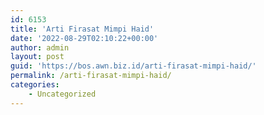 ```yaml
---
id: 6153
title: 'Arti Firasat Mimpi Haid'
date: '2022-08-29T02:10:22+00:00'
author: admin
layout: post
guid: 'https://bos.awn.biz.id/arti-firasat-mimpi-haid/'
permalink: /arti-firasat-mimpi-haid/
categories:
    - Uncategorized
---
```


